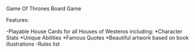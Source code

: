 Game Of Thrones Board Game

Features:

-Playable House Cards for all Houses of Westeros including:
*Character Stats
*Unique Abilities
*Famous Quotes
*Beautiful artwork based on book illustrations
-Rules list
